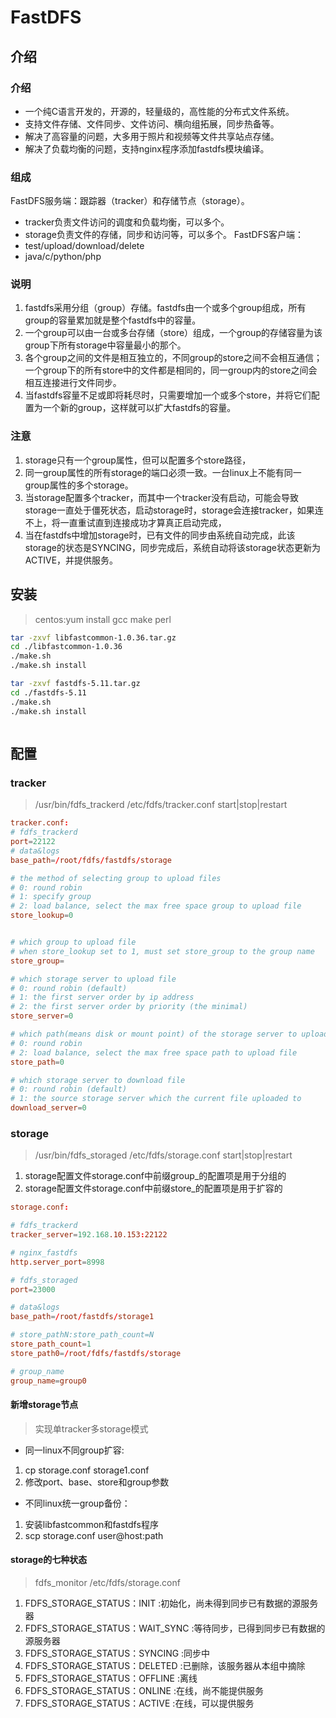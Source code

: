 # FastDFS


## 介绍

### 介绍
- 一个纯C语言开发的，开源的，轻量级的，高性能的分布式文件系统。
- 支持文件存储、文件同步、文件访问、横向组拓展，同步热备等。
- 解决了高容量的问题，大多用于照片和视频等文件共享站点存储。
- 解决了负载均衡的问题，支持nginx程序添加fastdfs模块编译。


### 组成
FastDFS服务端：跟踪器（tracker）和存储节点（storage）。
- tracker负责文件访问的调度和负载均衡，可以多个。
- storage负责文件的存储，同步和访问等，可以多个。
FastDFS客户端：
- test/upload/download/delete
- java/c/python/php

### 说明
1. fastdfs采用分组（group）存储。fastdfs由一个或多个group组成，所有group的容量累加就是整个fastdfs中的容量。
2. 一个group可以由一台或多台存储（store）组成，一个group的存储容量为该group下所有storage中容量最小的那个。
3. 各个group之间的文件是相互独立的，不同group的store之间不会相互通信；一个group下的所有store中的文件都是相同的，同一group内的store之间会相互连接进行文件同步。
4. 当fastdfs容量不足或即将耗尽时，只需要增加一个或多个store，并将它们配置为一个新的group，这样就可以扩大fastdfs的容量。



### 注意
1. storage只有一个group属性，但可以配置多个store路径，
2. 同一group属性的所有storage的端口必须一致。一台linux上不能有同一group属性的多个storage。
3. 当storage配置多个tracker，而其中一个tracker没有启动，可能会导致storage一直处于僵死状态，启动storage时，storage会连接tracker，如果连不上，将一直重试直到连接成功才算真正启动完成，
4. 当在fastdfs中增加storage时，已有文件的同步由系统自动完成，此该storage的状态是SYNCING，同步完成后，系统自动将该storage状态更新为ACTIVE，并提供服务。





## 安装

> centos:yum install gcc make perl  


```sh
tar -zxvf libfastcommon-1.0.36.tar.gz
cd ./libfastcommon-1.0.36
./make.sh
./make.sh install

tar -zxvf fastdfs-5.11.tar.gz
cd ./fastdfs-5.11
./make.sh
./make.sh install



```



## 配置

### tracker
> /usr/bin/fdfs_trackerd /etc/fdfs/tracker.conf start|stop|restart


```conf
tracker.conf:
# fdfs_trackerd
port=22122
# data&logs
base_path=/root/fdfs/fastdfs/storage

# the method of selecting group to upload files
# 0: round robin
# 1: specify group
# 2: load balance, select the max free space group to upload file
store_lookup=0


# which group to upload file
# when store_lookup set to 1, must set store_group to the group name
store_group=

# which storage server to upload file
# 0: round robin (default)
# 1: the first server order by ip address
# 2: the first server order by priority (the minimal)
store_server=0

# which path(means disk or mount point) of the storage server to upload file
# 0: round robin
# 2: load balance, select the max free space path to upload file
store_path=0

# which storage server to download file
# 0: round robin (default)
# 1: the source storage server which the current file uploaded to
download_server=0

```

### storage
> /usr/bin/fdfs_storaged /etc/fdfs/storage.conf start|stop|restart
1. storage配置文件storage.conf中前缀group_的配置项是用于分组的
2. storage配置文件storage.conf中前缀store_的配置项是用于扩容的


```conf
storage.conf:

# fdfs_trackerd
tracker_server=192.168.10.153:22122

# nginx_fastdfs
http.server_port=8998

# fdfs_storaged
port=23000

# data&logs
base_path=/root/fastdfs/storage1

# store_pathN:store_path_count=N 
store_path_count=1
store_path0=/root/fdfs/fastdfs/storage

# group_name
group_name=group0
```


#### 新增storage节点
> 实现单tracker多storage模式

- 同一linux不同group扩容:
1. cp storage.conf storage1.conf
2. 修改port、base、store和group参数

- 不同linux统一group备份：
1. 安装libfastcommon和fastdfs程序
2. scp storage.conf user@host:path

#### storage的七种状态
> fdfs_monitor /etc/fdfs/storage.conf
1. FDFS_STORAGE_STATUS：INIT      :初始化，尚未得到同步已有数据的源服务器
2. FDFS_STORAGE_STATUS：WAIT_SYNC :等待同步，已得到同步已有数据的源服务器
3. FDFS_STORAGE_STATUS：SYNCING   :同步中
4. FDFS_STORAGE_STATUS：DELETED   :已删除，该服务器从本组中摘除
5. FDFS_STORAGE_STATUS：OFFLINE   :离线
6. FDFS_STORAGE_STATUS：ONLINE    :在线，尚不能提供服务
7. FDFS_STORAGE_STATUS：ACTIVE    :在线，可以提供服务









